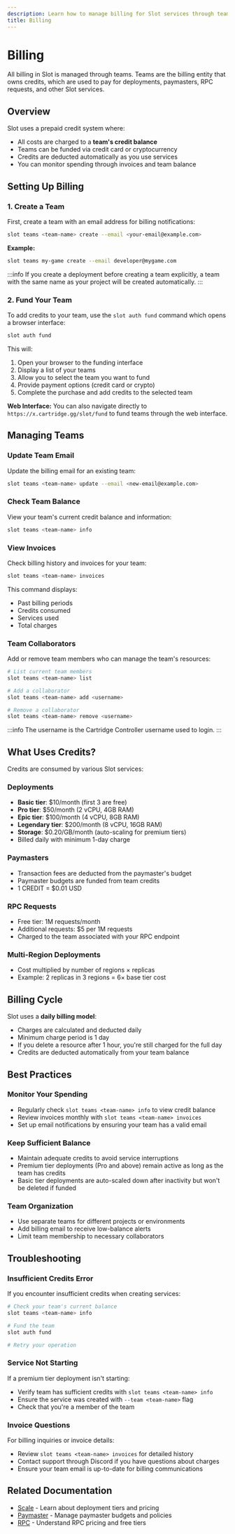 ```yaml
---
description: Learn how to manage billing for Slot services through team-based credit management.
title: Billing
---
```


# Billing

All billing in Slot is managed through teams. Teams are the billing entity that owns credits, which are used to pay for deployments, paymasters, RPC requests, and other Slot services.

## Overview

Slot uses a prepaid credit system where:
- All costs are charged to a **team's credit balance**
- Teams can be funded via credit card or cryptocurrency
- Credits are deducted automatically as you use services
- You can monitor spending through invoices and team balance

## Setting Up Billing

### 1. Create a Team

First, create a team with an email address for billing notifications:

```sh
slot teams <team-name> create --email <your-email@example.com>
```

**Example:**
```sh
slot teams my-game create --email developer@mygame.com
```

:::info
If you create a deployment before creating a team explicitly, a team with the same name as your project will be created automatically.
:::

### 2. Fund Your Team

To add credits to your team, use the `slot auth fund` command which opens a browser interface:

```sh
slot auth fund
```

This will:
1. Open your browser to the funding interface
2. Display a list of your teams
3. Allow you to select the team you want to fund
4. Provide payment options (credit card or crypto)
5. Complete the purchase and add credits to the selected team

**Web Interface:**
You can also navigate directly to `https://x.cartridge.gg/slot/fund` to fund teams through the web interface.

## Managing Teams

### Update Team Email

Update the billing email for an existing team:

```sh
slot teams <team-name> update --email <new-email@example.com>
```

### Check Team Balance

View your team's current credit balance and information:

```sh
slot teams <team-name> info
```

### View Invoices

Check billing history and invoices for your team:

```sh
slot teams <team-name> invoices
```

This command displays:
- Past billing periods
- Credits consumed
- Services used
- Total charges

### Team Collaborators

Add or remove team members who can manage the team's resources:

```sh
# List current team members
slot teams <team-name> list

# Add a collaborator
slot teams <team-name> add <username>

# Remove a collaborator
slot teams <team-name> remove <username>
```

:::info
The username is the Cartridge Controller username used to login.
:::

## What Uses Credits?

Credits are consumed by various Slot services:

### Deployments
- **Basic tier**: $10/month (first 3 are free)
- **Pro tier**: $50/month (2 vCPU, 4GB RAM)
- **Epic tier**: $100/month (4 vCPU, 8GB RAM)
- **Legendary tier**: $200/month (8 vCPU, 16GB RAM)
- **Storage**: $0.20/GB/month (auto-scaling for premium tiers)
- Billed daily with minimum 1-day charge

### Paymasters
- Transaction fees are deducted from the paymaster's budget
- Paymaster budgets are funded from team credits
- 1 CREDIT = $0.01 USD

### RPC Requests
- Free tier: 1M requests/month
- Additional requests: $5 per 1M requests
- Charged to the team associated with your RPC endpoint

### Multi-Region Deployments
- Cost multiplied by number of regions × replicas
- Example: 2 replicas in 3 regions = 6× base tier cost

## Billing Cycle

Slot uses a **daily billing model**:
- Charges are calculated and deducted daily
- Minimum charge period is 1 day
- If you delete a resource after 1 hour, you're still charged for the full day
- Credits are deducted automatically from your team balance

## Best Practices

### Monitor Your Spending
- Regularly check `slot teams <team-name> info` to view credit balance
- Review invoices monthly with `slot teams <team-name> invoices`
- Set up email notifications by ensuring your team has a valid email

### Keep Sufficient Balance
- Maintain adequate credits to avoid service interruptions
- Premium tier deployments (Pro and above) remain active as long as the team has credits
- Basic tier deployments are auto-scaled down after inactivity but won't be deleted if funded

### Team Organization
- Use separate teams for different projects or environments
- Add billing email to receive low-balance alerts
- Limit team membership to necessary collaborators

## Troubleshooting

### Insufficient Credits Error

If you encounter insufficient credits when creating services:

```sh
# Check your team's current balance
slot teams <team-name> info

# Fund the team
slot auth fund

# Retry your operation
```

### Service Not Starting

If a premium tier deployment isn't starting:
- Verify team has sufficient credits with `slot teams <team-name> info`
- Ensure the service was created with `--team <team-name>` flag
- Check that you're a member of the team

### Invoice Questions

For billing inquiries or invoice details:
- Review `slot teams <team-name> invoices` for detailed history
- Contact support through Discord if you have questions about charges
- Ensure your team email is up-to-date for billing communications

## Related Documentation

- [Scale](/slot/scale) - Learn about deployment tiers and pricing
- [Paymaster](/slot/paymaster) - Manage paymaster budgets and policies
- [RPC](/slot/rpc) - Understand RPC pricing and free tiers

